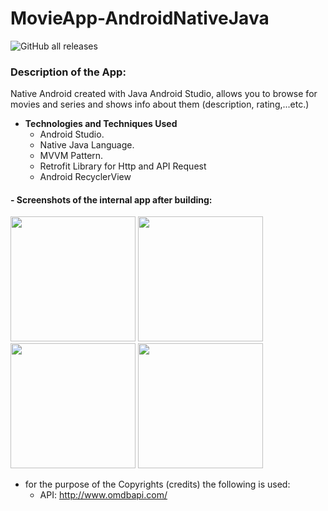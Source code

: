 # **MovieApp-AndroidNativeJava**
![GitHub all releases](https://img.shields.io/github/downloads/ahmed7am1d/MovieBrowser/total?logo=GitHub&style=flat-square)

### Description of the App:
Native Android created with Java Android Studio, allows you to browse for movies and series and shows info about them (description, rating,...etc.)
* **Technologies and Techniques Used**
  * Android Studio.
  * Native Java Language.
  * MVVM Pattern.
  * Retrofit Library for Http and API Request 
  * Android RecyclerView
 
 #### - Screenshots of the internal app after building:
<img src="Images/HomeView.png" width="200"></img>
<img src="Images/SearchView.png" width="200"></img>
<img src="Images/DetailsView.png" width="200"></img>
<img src="Images/WatchLaterVIew.png" width="200"></img>

* for the purpose of the Copyrights (credits) the following is used:
  * API: http://www.omdbapi.com/
